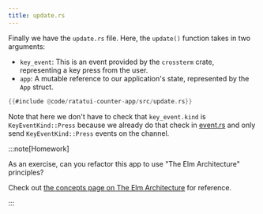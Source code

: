 ```yaml
---
title: update.rs
---
```


Finally we have the `update.rs` file. Here, the `update()` function takes in two arguments:

- `key_event`: This is an event provided by the `crossterm` crate, representing a key press from the
  user.
- `app`: A mutable reference to our application's state, represented by the `App` struct.

```rust
{{#include @code/ratatui-counter-app/src/update.rs}}
```

Note that here we don't have to check that `key_event.kind` is `KeyEventKind::Press` because we
already do that check in [event.rs](../event/) and only send `KeyEventKind::Press` events on the
channel.

:::note[Homework]

As an exercise, can you refactor this app to use "The Elm Architecture" principles?

Check out
[the concepts page on The Elm Architecture](/concepts/application-patterns/the-elm-architecture/)
for reference.

:::
